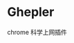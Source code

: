<!--
 * @Author: your name
 * @Date: 2021-09-17 16:24:11
 * @LastEditTime: 2021-09-17 16:24:11
 * @LastEditors: Please set LastEditors
 * @Description: In User Settings Edit
 * @FilePath: \blog2021e:\webspace\Tools\source\Ghelper_2.5.5\README.md
-->

# Ghepler

chrome 科学上网插件
